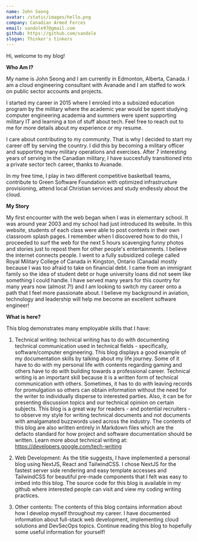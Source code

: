 ```yaml
---
name: John Seong
avatar: /static/images/hello.png
company: Canadian Armed Forces
email: sandole97@gmail.com
github: https://github.com/sandole
slogan: Thinker's tinkers
---
```


Hi, welcome to my blog!

**Who Am I?**

My name is John Seong and I am currently in Edmonton, Alberta, Canada. I am a cloud engineering consultant with Avanade and I am staffed to work on public sector accounts and projects.

I started my career in 2015 where I enroled into a subsized education program by the military where the academic year would be spent studying computer engineering academia and summers were spent supporting military IT and learning a ton of stuff about tech. Feel free to reach out to me for more details about my experience or my resume.

I care about contributing to my community. That is why I decided to start my career off by serving the country. I did this by becoming a military officer and supporting many military operations and exercises. After 7 interesting years of serving in the Canadian military, I have succesfully transitioned into a private sector tech career, thanks to Avanade.

In my free time, I play in two different competitive basketball teams, contribute to Green Software Foundation with optimized infrastructure provisioning, attend local Christian services and study endlessly about the cloud.

**My Story**

My first encounter with the web began when I was in elementary school. It was around year 2003 and my school had just introduced its website. In this website, students of each class were able to post contents in their own classroom splash pages. I remember when I discovered how to do this, I proceeded to surf the web for the next 5 hours scavenging funny photos and stories just to repost them for other people's entertainments. I believe the internet connects people.
I went to a fully subsidized college called Royal Military College of Canada in Kingston, Ontario (Canada) mostly because I was too afraid to take on financial debt. I came from an immigrant family so the idea of student debt or huge university loans did not seem like something I could handle. I have served many years for this country for many years now (almost 7!) and I am looking to switch my career onto a path that I feel more passionate about. I believe my background in aviation, technology and leadership will help me become an excellent software engineer!

**What is here?**

This blog demonstrates many employable skills that I have:

1. Technical writing: technical writing has to do with documenting technical communication used in technical fields - specifically, software/computer engineering. This blog displays a good example of my documentation skills by talking about my life journey. Some of it have to do with my personal life with contents regarding gaming and others have to do with building towards a professional career. Technical writing is an important skill because it is a written form of technical communication with others. Sometimes, it has to do with leaving records for promulgation so others can obtain information without the need for the writer to individually disperse to interested parties. Also, it can be for presenting discussion topics and our technical opinion on certain subjects. This blog is a great way for readers - and potential recruiters - to observe my style for writing technical documents and not documents with amalgamated buzzwords used across the industry. The contents of this blog are also written entirely in Markdown files which are the defacto standard for how project and software documentation should be written. Learn more about technical writing at: https://developers.google.com/tech-writing

2. Web Development: As the title suggests, I have implemented a personal blog using NextJS, React and TailwindCSS. I chose NextJS for the fastest server side rendering and easy template accesses and TailwindCSS for beautiful pre-made components that I felt was easy to imbed into this blog. The source code for this blog is available in my github where interested people can visit and view my coding writing practices.

3. Other contents: The contents of this blog contains information about how I develop myself throughout my career. I have documented information about full-stack web development, implementing cloud solutions and DevSecOps topics. Continue reading this blog to hopefully some useful information for yourself!
